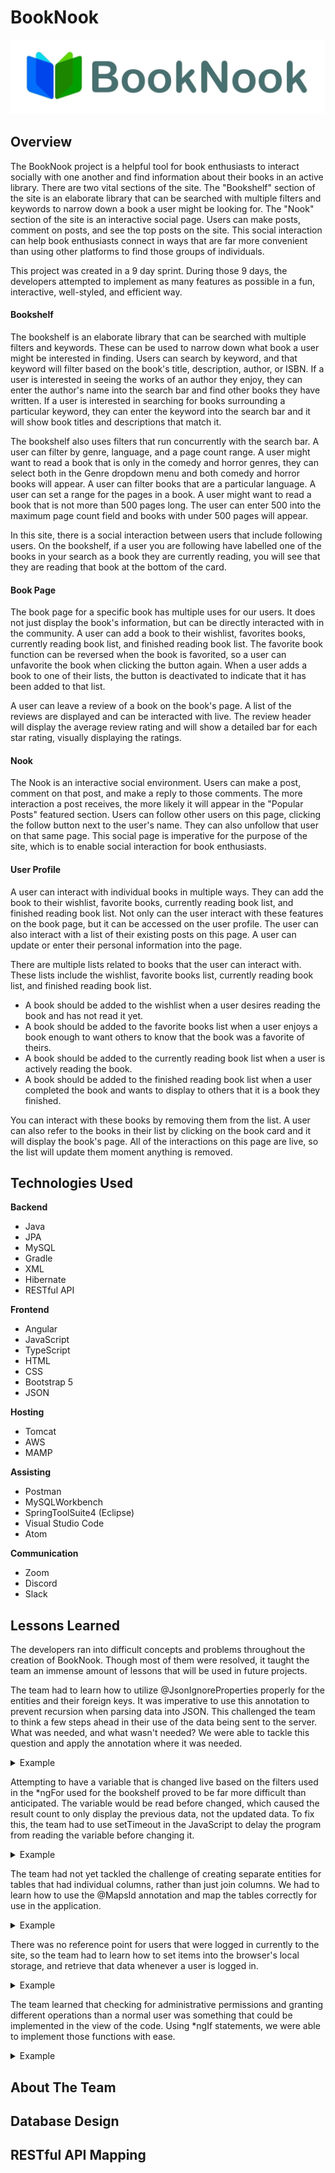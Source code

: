 # BookNook

![BookNook](assets/BookNookLogo.jpg "BookNook")

## Overview

The BookNook project is a helpful tool for book enthusiasts to interact socially with one another and find information about their books in an active library. There are two vital sections of the site. The "Bookshelf" section of the site is an elaborate library that can be searched with multiple filters and keywords to narrow down a book a user might be looking for. The "Nook" section of the site is an interactive social page. Users can make posts, comment on posts, and see the top posts on the site. This social interaction can help book enthusiasts connect in ways that are far more convenient than using other platforms to find those groups of individuals.

This project was created in a 9 day sprint. During those 9 days, the developers attempted to implement as many features as possible in a fun, interactive, well-styled, and efficient way.

#### Bookshelf

The bookshelf is an elaborate library that can be searched with multiple filters and keywords. These can be used to narrow down what book a user might be interested in finding. Users can search by keyword, and that keyword will filter based on the book's title, description, author, or ISBN. If a user is interested in seeing the works of an author they enjoy, they can enter the author's name into the search bar and find other books they have written. If a user is interested in searching for books surrounding a particular keyword, they can enter the keyword into the search bar and it will show book titles and descriptions that match it.

The bookshelf also uses filters that run concurrently with the search bar. A user can filter by genre, language, and a page count range. A user might want to read a book that is only in the comedy and horror genres, they can select both in the Genre dropdown menu and both comedy and horror books will appear. A user can filter books that are a particular language. A user can set a range for the pages in a book. A user might want to read a book that is not more than 500 pages long. The user can enter 500 into the maximum page count field and books with under 500 pages will appear.

In this site, there is a social interaction between users that include following users. On the bookshelf, if a user you are following have labelled one of the books in your search as a book they are currently reading, you will see that they are reading that book at the bottom of the card.

#### Book Page

The book page for a specific book has multiple uses for our users. It does not just display the book's information, but can be directly interacted with in the community. A user can add a book to their wishlist, favorites books, currently reading book list, and finished reading book list. The favorite book function can be reversed when the book is favorited, so a user can unfavorite the book when clicking the button again. When a user adds a book to one of their lists, the button is deactivated to indicate that it has been added to that list.

A user can leave a review of a book on the book's page. A list of the reviews are displayed and can be interacted with live. The review header will display the average review rating and will show a detailed bar for each star rating, visually displaying the ratings.

#### Nook

The Nook is an interactive social environment. Users can make a post, comment on that post, and make a reply to those comments. The more interaction a post receives, the more likely it will appear in the "Popular Posts" featured section. Users can follow other users on this page, clicking the follow button next to the user's name. They can also unfollow that user on that same page. This social page is imperative for the purpose of the site, which is to enable social interaction for book enthusiasts.

#### User Profile

A user can interact with individual books in multiple ways. They can add the book to their wishlist, favorite books, currently reading book list, and finished reading book list. Not only can the user interact with these features on the book page, but it can be accessed on the user profile. The user can also interact with a list of their existing posts on this page. A user can update or enter their personal information into the page.

There are multiple lists related to books that the user can interact with. These lists include the wishlist, favorite books list, currently reading book list, and finished reading book list.

- A book should be added to the wishlist when a user desires reading the book and has not read it yet.
- A book should be added to the favorite books list when a user enjoys a book enough to want others to know that the book was a favorite of theirs.
- A book should be added to the currently reading book list when a user is actively reading the book.
- A book should be added to the finished reading book list when a user completed the book and wants to display to others that it is a book they finished.

You can interact with these books by removing them from the list. A user can also refer to the books in their list by clicking on the book card and it will display the book's page. All of the interactions on this page are live, so the list will update them moment anything is removed.

## Technologies Used

**Backend**

- Java
- JPA
- MySQL
- Gradle
- XML
- Hibernate
- RESTful API

**Frontend**

- Angular
- JavaScript
- TypeScript
- HTML
- CSS
- Bootstrap 5
- JSON

**Hosting**

- Tomcat
- AWS
- MAMP

**Assisting**

- Postman
- MySQLWorkbench
- SpringToolSuite4 (Eclipse)
- Visual Studio Code
- Atom

**Communication**

- Zoom
- Discord
- Slack

## Lessons Learned

The developers ran into difficult concepts and problems throughout the creation of BookNook. Though most of them were resolved, it taught the team an immense amount of lessons that will be used in future projects.

The team had to learn how to utilize @JsonIgnoreProperties properly for the entities and their foreign keys. It was imperative to use this annotation to prevent recursion when parsing data into JSON. This challenged the team to think a few steps ahead in their use of the data being sent to the server. What was needed, and what wasn't needed? We were able to tackle this question and apply the annotation where it was needed.

<details><summary>Example</summary>
<img src="assets/JSONIgnoreProperties.png" width="1000" height="500">
</details>

Attempting to have a variable that is changed live based on the filters used in the *ngFor used for the bookshelf proved to be far more difficult than anticipated. The variable would be read before changed, which caused the result count to only display the previous data, not the updated data. To fix this, the team had to use setTimeout in the JavaScript to delay the program from reading the variable before changing it.

<details><summary>Example</summary>
<img src="assets/index.png" width="1000">
<img src="assets/findCount.png" width="1000">
</details>

The team had not yet tackled the challenge of creating separate entities for tables that had individual columns, rather than just join columns. We had to learn how to use the @MapsId annotation and map the tables correctly for use in the application.

<details><summary>Example</summary>
<img src="assets/MapsId.png" width="1000">
<img src="assets/Embeddable.png" width="1000">
</details>

There was no reference point for users that were logged in currently to the site, so the team had to learn how to set items into the browser's local storage, and retrieve that data whenever a user is logged in.

<details><summary>Example</summary>
<img src="assets/localStorage.png" width="1000">
<img src="assets/localStorageRetrieve.png" width="1000">
</details>

The team learned that checking for administrative permissions and granting different operations than a normal user was something that could be implemented in the view of the code. Using *ngIf statements, we were able to implement those functions with ease.

<details><summary>Example</summary>
<img src="assets/admin.png" width="1000">
</details>

## About The Team

## Database Design

## RESTful API Mapping
